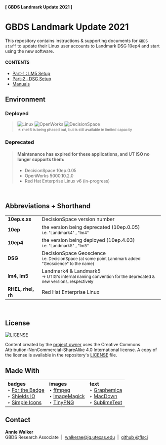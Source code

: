 #### [ GBDS Landmark Update 2021 ]


# GBDS Landmark Update 2021

This repository contains instructions & supporting documents for `GBDS staff` to update their Linux user accounts to Landmark DSG 10ep4 and start using the new software.

#### CONTENTS

* [Part-1 : LM5 Setup](/ch1-lm5-setup.md)
* [Part-2 : DSG Setup](/ch2-dsg-setup.md)
* [Manuals](manuals/)


## Environment

### Deployed

> ![Linux](https://img.shields.io/badge/platform-rhel%206*%20|%20rhel%207-orange?style=flat-square&logo=red-hat)
> ![OpenWorks](https://img.shields.io/badge/OpenWorks-5000.10.6.0-419B59?style=flat-square)
> ![DecisionSpace](https://img.shields.io/badge/DecisionSpace-10ep.4.03-8FC965?style=flat-square)
<br><sup>&#xFF0A; rhel 6 is being phased out, but is still available in limited capacity

### Deprecated

> #### Maintenance has expired for these applications, and UT ISO no longer supports them:
> 
> * DecisionSpace 10ep.0.05
> * OpenWorks 5000.10.2.0
> * Red Hat Enterprise Linux v6 (in-progress)

<br>

## Abbreviations + Shorthand

<table style="width:100%">
  <tr>
    <td><b>10ep.x.xx</b></td>
    <td>DecisionSpace version number</td>
  </tr>
  <tr>
    <td><b>10ep</b></td>
    <td>the version being deprecated (10ep.0.05)<br /><sub>i.e. "Landmark4" , "lm4"</sub></td>
  </tr>
  <tr>
    <td><b>10ep4</b></td>
    <td>the version being deployed (10ep.4.03)<br /><sub>i.e. "Landmark5" , "lm5"</sub></td></td>
   </tr>
     <tr>
    <td><b>DSG</b></td>
    <td>DecisionSpace Geoscience<br /><sub>i.e. DecisionSpace (at some point Landmark added "Geoscience" to the name)</sub></td>
  </tr>
  <tr>
    <td><b>lm4, lm5</b></td>
    <td>Landmark4 & Landmark5<br /><sub>&#x2192; UTIG's internal naming convention for the deprecated & new versions, respectively</sub></td>
  </tr>
  <tr>
    <td><b>RHEL, rhel, rh</b></td>
    <td>Red Hat Enterprise Linux</td>
  </tr>
</table>

<br>

## License

[![LICENSE](https://img.shields.io/badge/license-CC%20BY--NC--SA%204.0-AFAEAF?style=for-the-badge&logo=creative-commons)](https://creativecommons.org/licenses/by-nc/4.0/legalcode)

Content created by the [project owner](https://github.com/flsci) uses the Creative Commons Attribution-NonCommercial-ShareAlike 4.0 International license. A copy of the license is available in the repository's [LICENSE](/LICENSE) file.


## Made With

<table>
<tr>
<td><b>badges</b><br >&#x2023;&#x00A0;<a href="https://forthebadge.com/">For the Badge</a><br >&#x2023;&#x00A0;<a href="https://shields.io/">Shields IO</a><br >&#x2023;&#x00A0;<a href="https://simpleicons.org/">Simple Icons</a></td>
<td><b>images</b><br >&#x2023;&#x00A0;<a href="https://www.ffmpeg.org/">ffmpeg</a><br >&#x2023;&#x00A0;<a href="https://imagemagick.org/index.php">ImageMagick</a><br >&#x2023;&#x00A0;<a href="https://tinypng.com/">TinyPNG</a></td>
<td><b>text</b><br >&#x2023;&#x00A0;<a href="https://graphemica.com/">Graphemica</a><br >&#x2023;&#x00A0;<a href="https://macdown.uranusjr.com/">MacDown</a><br >&#x2023;&#x00A0;<a href="https://www.sublimetext.com/">SublimeText</a></td>
</tr>
</table>

## Contact

**Annie Walker**
<br>
GBDS Research Associate  &nbsp;&vert;&nbsp; <walkerae@ig.utexas.edu> &nbsp;&vert;&nbsp; [github @flsci](https://github.com/flsci)
